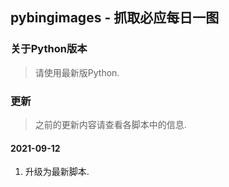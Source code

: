 ## pybingimages - 抓取必应每日一图

### 关于Python版本

> 请使用最新版Python.

### 更新

> 之前的更新内容请查看各脚本中的信息.

#### 2021-09-12

1. 升级为最新脚本.
